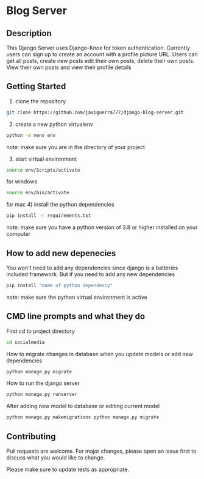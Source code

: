 # Blog Server

## Description

This Django Server uses Django-Knox for token authentication. Currently users can sign up to create an account with a profile picture URL. Users can get all posts, create new posts edit their own posts, delete their own posts. View their own posts and view their profile details

## Getting Started

1) clone the repository 
```bash
git clone https://github.com/javiguerra777/django-blog-server.git
```
2) create a new python virtualenv 
```bash
python -m venv env
```
note: make sure you are in the directory of your project

3) start virtual environment
```bash
source env/Scripts/activate
``` 
for windows 
```bash
source env/bin/activate
``` 
for mac
4) install the python dependencies 
```bash
pip install -r requirements.txt
``` 
note: make sure you have a python version of 3.8 or higher installed on your computer

## How to add new depenecies

You won't need to add any dependencies since django is a batteries included framework. But if you need to add any new dependencies
```bash
pip install "name of python dependency"
```
note: make sure the python virtual environment is active

## CMD line prompts and what they do

First cd to project directory
```bash
cd socialmedia
```
How to migrate changes in database when you update models or add new dependencies
```bash
python manage.py migrate
```
How to run the django server
```bash
python manage.py runserver
```
After adding new model to database or editing current model
```bash
python manage.py makemigrations python manage.py migrate
```

## Contributing

Pull requests are welcome. For major changes, please open an issue first
to discuss what you would like to change.

Please make sure to update tests as appropriate.
